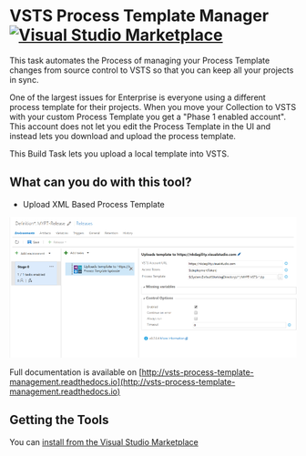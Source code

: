 # VSTS Process Template Manager [![Visual Studio Marketplace](https://vsmarketplacebadge.apphb.com/version-short/nkdagility.processtemplate.svg)](https://marketplace.visualstudio.com/items?itemName=nkdagility.processtemplate)

This task automates the Process of managing your Process Template changes from source control to VSTS so that you can keep all your projects in sync. 

One of the largest issues for Enterprise is everyone using a different process template for their projects. When you move your Collection to VSTS with your custom Process Template you get a "Phase 1 enabled account". This account does not let you edit the Process Template in the UI and instead lets you download and upload the process template.

This Build Task lets you upload a local template into VSTS.


## What can you do with this tool?

- Upload XML Based Process Template

![Screenshot of Process Template Uploader](/images/screenshot-01.png)

Full documentation is available on [http://vsts-process-template-management.readthedocs.io](http://vsts-process-template-management.readthedocs.io)

## Getting the Tools

 You can [install from the Visual Studio Marketplace](https://marketplace.visualstudio.com/items?itemName=nkdagility.processtemplate) 





